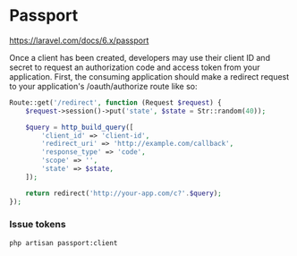 # Passport
https://laravel.com/docs/6.x/passport

Once a client has been created, developers may use their client ID and secret to request an authorization code and access token from your application. First, the consuming application should make a redirect request to your application's /oauth/authorize route like so:

```php
Route::get('/redirect', function (Request $request) {
    $request->session()->put('state', $state = Str::random(40));

    $query = http_build_query([
        'client_id' => 'client-id',
        'redirect_uri' => 'http://example.com/callback',
        'response_type' => 'code',
        'scope' => '',
        'state' => $state,
    ]);

    return redirect('http://your-app.com/c?'.$query);
});
```

### Issue tokens
`php artisan passport:client`
